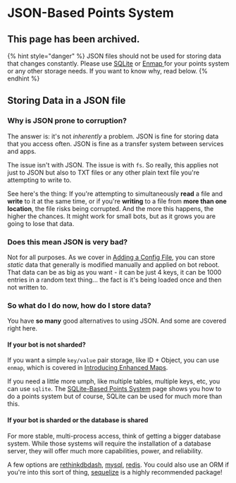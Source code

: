 # JSON-Based Points System

## This page has been archived.

{% hint style="danger" %}
JSON files should not be used for storing data that changes constantly. Please use [SQLite](sqlite-based-points-system.md) or [Enmap ](enmap-based-points-system.md)for your points system or any other storage needs. If you want to know why, read below.
{% endhint %}

## Storing Data in a JSON file

### Why is JSON prone to corruption?

The answer is: it's not _inherently_ a problem. JSON is fine for storing data that you access often. JSON is fine as a transfer system between services and apps.

The issue isn't with JSON. The issue is with `fs`. So really, this applies not just to JSON but also to TXT files or any other plain text file you're attempting to write to.

See here's the thing: If you're attempting to simultaneously **read** a file and **write** to it at the same time, or if you're **writing** to a file from **more than one location**, the file risks being corrupted. And the more this happens, the higher the chances. It might work for small bots, but as it grows you are going to lose that data.

### Does this mean JSON is very bad?

Not for all purposes. As we cover in [Adding a Config File](../first-bot/adding-a-config-file.md), you can store _static_ data that generally is modified manually and applied on bot reboot. That data can be as big as you want - it can be just 4 keys, it can be 1000 entries in a random text thing... the fact is it's being loaded once and then not written to.

### So what do I do now, how do I store data?

You have **so many** good alternatives to using JSON. And some are covered right here.

#### If your bot is not sharded?

If you want a simple `key/value` pair storage, like ID + Object, you can use `enmap`, which is covered in [Introducing Enhanced Maps]().

If you need a little more umph, like multiple tables, multiple keys, etc, you can use `sqlite`. The [SQLite-Based Points System](sqlite-based-points-system.md) page shows you how to do a points system but of course, SQLite can be used for much more than this.

#### If your bot is sharded or the database is shared

For more stable, multi-process access, think of getting a bigger database system. While those systems will require the installation of a database server, they will offer much more capabilities, power, and reliability.

A few options are [rethinkdbdash](https://www.npmjs.com/package/rethinkdbdash), [mysql](https://www.npmjs.com/package/mysql), [redis](https://www.npmjs.com/package/redis). You could also use an ORM if you're into this sort of thing, [sequelize](https://www.npmjs.com/package/sequelize) is a highly recommended package!

